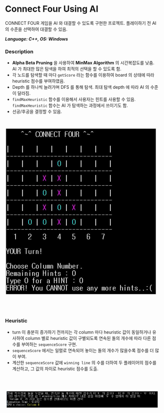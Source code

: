 # Connect Four Using AI

CONNECT FOUR 게임을 AI 와 대결할 수 있도록 구현한 프로젝트. 플레이하기 전 AI 의 수준을 선택하여 대결할 수 있음.

<b><i>Language: C++, OS: Windows</i></b>


### Description
- <b>Alpha Beta Pruning</b> 을 사용하여 <b>MinMax Algorithm</b> 의 시간복잡도를 낮춤. AI 가 최대한 많은 탐색을 하여 최적의 선택을 할 수 있도록 함.
- 각 노드를 탐색할 때 마다 `getScore` 라는 함수를 이용하여 board 의 상태에 따라 heuristic 점수를 부여하였음. 
- Depth 를 하나씩 늘려가며 DFS 를 통해 탐색. 최대 탐색 depth 에 따라 AI 의 수준이 달라짐.
- `findMaxHeuristic` 함수를 이용해서 사용자는 힌트를 사용할 수 있음. `findMaxHeuristic` 함수는 AI 가 탐색하는 과정에서 쓰이기도 함.
- 선공/후공을 결정할 수 있음.
<br>

![board](board.JPG)

<br>
<br>

### Heuristic
- turn 이 충분히 증가하기 전까지는 각 column 마다 heuristic 값이 동일하거나 유사하여 column 별로 heuristic 값이 구별되도록 연속된 돌의 개수에 따라 다른 점수를 부여하는 `sequenceScore` 구현.
- `sequenceScore` 에서는 일렬로 연속되어 놓이는 돌의 개수가 많을수록 점수를 더 많이 부여. 
- 계산한 `sequenceScore` 값에 `winning line` 의 수를 더하여 두 플레이어의 점수를 계산하고, 그 값의 차이로 heuristic 점수를 도출.
<br>
<br>

![board](cpuchoice.JPG)

<br><br>

